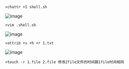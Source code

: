 	>chattr +I shell.sh
![image](https://raw.githubusercontent.com/xiaoy-sec/Pentest_Note/master/img/581.png)

	>vim .shell.sh
![image](https://raw.githubusercontent.com/xiaoy-sec/Pentest_Note/master/img/582.png)

	>attrib +s +h +r 1.txt
![image](https://raw.githubusercontent.com/xiaoy-sec/Pentest_Note/master/img/583.png)
	
	>touch -r 1.file 2.file 修改2file文件的时间跟1file时间相同